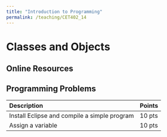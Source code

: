 ```yaml
---
title: "Introduction to Programming"
permalink: /teaching/CET402_14
---
```


# Classes and Objects

## Online Resources

## Programming Problems

|Description|Points|
|:----------|:----|
|Install Eclipse and compile a simple program|10 pts|
|Assign a variable|10 pts|
